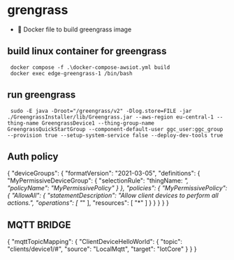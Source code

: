 # grengrass

* :whale: Docker file to build greengrass image

## build linux container for greengrass
     docker compose -f .\docker-compose-awsiot.yml build
     docker exec edge-greengrass-1 /bin/bash

## run greengrass
     sudo -E java -Droot="/greengrass/v2" -Dlog.store=FILE -jar ./GreengrassInstaller/lib/Greengrass.jar --aws-region eu-central-1 --thing-name GreengrassDevice1 --thing-group-name GreengrassQuickStartGroup --component-default-user ggc_user:ggc_group --provision true --setup-system-service false --deploy-dev-tools true

## Auth policy
{
  "deviceGroups": {
    "formatVersion": "2021-03-05",
    "definitions": {
      "MyPermissiveDeviceGroup": {
        "selectionRule": "thingName: *",
        "policyName": "MyPermissivePolicy"
      }
    },
    "policies": {
      "MyPermissivePolicy": {
        "AllowAll": {
          "statementDescription": "Allow client devices to perform all actions.",
          "operations": [
            "*"
          ],
          "resources": [
            "*"
          ]
        }
      }
    }
  }
}

## MQTT BRIDGE
{
  "mqttTopicMapping": {
    "ClientDeviceHelloWorld": {
      "topic": "clients/device1/#",
      "source": "LocalMqtt",
      "target": "IotCore"
    }
  }
}
